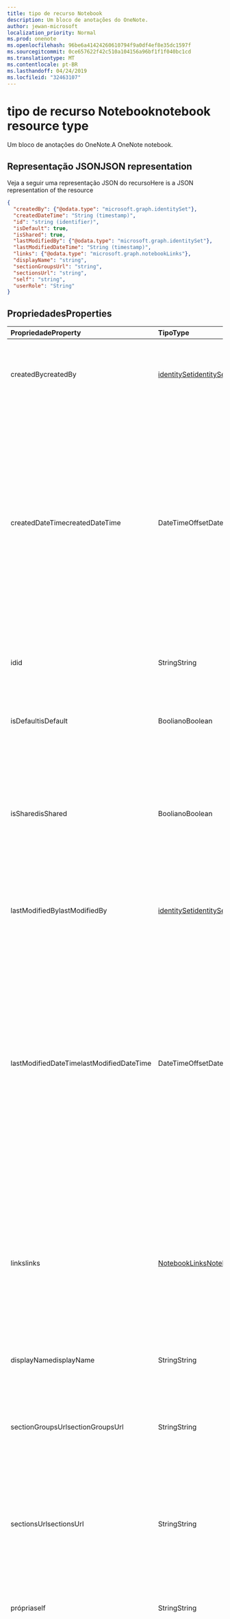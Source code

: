 ```yaml
---
title: tipo de recurso Notebook
description: Um bloco de anotações do OneNote.
author: jewan-microsoft
localization_priority: Normal
ms.prod: onenote
ms.openlocfilehash: 96be6a41424260610794f9a0df4ef8e35dc1597f
ms.sourcegitcommit: 0ce657622f42c510a104156a96bf1f1f040bc1cd
ms.translationtype: MT
ms.contentlocale: pt-BR
ms.lasthandoff: 04/24/2019
ms.locfileid: "32463107"
---
```

# <a name="notebook-resource-type"></a><span data-ttu-id="d23f6-103">tipo de recurso Notebook</span><span class="sxs-lookup"><span data-stu-id="d23f6-103">notebook resource type</span></span>

<span data-ttu-id="d23f6-104">Um bloco de anotações do OneNote.</span><span class="sxs-lookup"><span data-stu-id="d23f6-104">A OneNote notebook.</span></span>

## <a name="json-representation"></a><span data-ttu-id="d23f6-105">Representação JSON</span><span class="sxs-lookup"><span data-stu-id="d23f6-105">JSON representation</span></span>

<span data-ttu-id="d23f6-106">Veja a seguir uma representação JSON do recurso</span><span class="sxs-lookup"><span data-stu-id="d23f6-106">Here is a JSON representation of the resource</span></span>

<!-- {
  "blockType": "resource",
  "baseType": "microsoft.graph.onenoteEntityHierarchyModel",
  "optionalProperties": [
    "sectionGroups",
    "sections"
  ],
  "@odata.type": "microsoft.graph.notebook"
}-->

```json
{
  "createdBy": {"@odata.type": "microsoft.graph.identitySet"},
  "createdDateTime": "String (timestamp)",
  "id": "string (identifier)",
  "isDefault": true,
  "isShared": true,
  "lastModifiedBy": {"@odata.type": "microsoft.graph.identitySet"},
  "lastModifiedDateTime": "String (timestamp)",
  "links": {"@odata.type": "microsoft.graph.notebookLinks"},
  "displayName": "string",
  "sectionGroupsUrl": "string",
  "sectionsUrl": "string",
  "self": "string",
  "userRole": "String"
}

```
## <a name="properties"></a><span data-ttu-id="d23f6-107">Propriedades</span><span class="sxs-lookup"><span data-stu-id="d23f6-107">Properties</span></span>
| <span data-ttu-id="d23f6-108">Propriedade</span><span class="sxs-lookup"><span data-stu-id="d23f6-108">Property</span></span>     | <span data-ttu-id="d23f6-109">Tipo</span><span class="sxs-lookup"><span data-stu-id="d23f6-109">Type</span></span>   |<span data-ttu-id="d23f6-110">Descrição</span><span class="sxs-lookup"><span data-stu-id="d23f6-110">Description</span></span>|
|:---------------|:--------|:----------|
|<span data-ttu-id="d23f6-111">createdBy</span><span class="sxs-lookup"><span data-stu-id="d23f6-111">createdBy</span></span>|[<span data-ttu-id="d23f6-112">identitySet</span><span class="sxs-lookup"><span data-stu-id="d23f6-112">identitySet</span></span>](identityset.md)|<span data-ttu-id="d23f6-p101">Identidade do usuário, dispositivo e aplicativo que criou o item. Somente leitura.</span><span class="sxs-lookup"><span data-stu-id="d23f6-p101">Identity of the user, device, and application which created the item. Read-only.</span></span>|
|<span data-ttu-id="d23f6-115">createdDateTime</span><span class="sxs-lookup"><span data-stu-id="d23f6-115">createdDateTime</span></span>|<span data-ttu-id="d23f6-116">DateTimeOffset</span><span class="sxs-lookup"><span data-stu-id="d23f6-116">DateTimeOffset</span></span>|<span data-ttu-id="d23f6-117">A data e a hora em que o bloco de anotações foi criado.</span><span class="sxs-lookup"><span data-stu-id="d23f6-117">The date and time when the notebook was created.</span></span> <span data-ttu-id="d23f6-118">O carimbo de data/hora representa informações de data e hora usando o formato ISO 8601 e está sempre no horário UTC.</span><span class="sxs-lookup"><span data-stu-id="d23f6-118">The timestamp represents date and time information using ISO 8601 format and is always in UTC time.</span></span> <span data-ttu-id="d23f6-119">Por exemplo, meia-noite em UTC no dia 1º de janeiro de 2014 teria esta aparência: `'2014-01-01T00:00:00Z'`.</span><span class="sxs-lookup"><span data-stu-id="d23f6-119">For example, midnight UTC on Jan 1, 2014 would look like this: `'2014-01-01T00:00:00Z'`.</span></span> <span data-ttu-id="d23f6-120">Somente leitura.</span><span class="sxs-lookup"><span data-stu-id="d23f6-120">Read-only.</span></span>|
|<span data-ttu-id="d23f6-121">id</span><span class="sxs-lookup"><span data-stu-id="d23f6-121">id</span></span>|<span data-ttu-id="d23f6-122">String</span><span class="sxs-lookup"><span data-stu-id="d23f6-122">String</span></span>|<span data-ttu-id="d23f6-123">O identificador exclusivo do bloco de anotações.</span><span class="sxs-lookup"><span data-stu-id="d23f6-123">The unique identifier of the notebook.</span></span> <span data-ttu-id="d23f6-124">Somente leitura.</span><span class="sxs-lookup"><span data-stu-id="d23f6-124">Read-only.</span></span>|
|<span data-ttu-id="d23f6-125">isDefault</span><span class="sxs-lookup"><span data-stu-id="d23f6-125">isDefault</span></span>|<span data-ttu-id="d23f6-126">Booliano</span><span class="sxs-lookup"><span data-stu-id="d23f6-126">Boolean</span></span>|<span data-ttu-id="d23f6-127">Indica se este é o bloco de anotações padrão do usuário.</span><span class="sxs-lookup"><span data-stu-id="d23f6-127">Indicates whether this is the user's default notebook.</span></span> <span data-ttu-id="d23f6-128">Somente leitura.</span><span class="sxs-lookup"><span data-stu-id="d23f6-128">Read-only.</span></span>|
|<span data-ttu-id="d23f6-129">isShared</span><span class="sxs-lookup"><span data-stu-id="d23f6-129">isShared</span></span>|<span data-ttu-id="d23f6-130">Booliano</span><span class="sxs-lookup"><span data-stu-id="d23f6-130">Boolean</span></span>|<span data-ttu-id="d23f6-131">Indica se o bloco de anotações é compartilhado.</span><span class="sxs-lookup"><span data-stu-id="d23f6-131">Indicates whether the notebook is shared.</span></span> <span data-ttu-id="d23f6-132">Se for true, o conteúdo do bloco de anotações poderá ser visto por pessoas que não o proprietário.</span><span class="sxs-lookup"><span data-stu-id="d23f6-132">If true, the contents of the notebook can be seen by people other than the owner.</span></span> <span data-ttu-id="d23f6-133">Somente leitura.</span><span class="sxs-lookup"><span data-stu-id="d23f6-133">Read-only.</span></span>|
|<span data-ttu-id="d23f6-134">lastModifiedBy</span><span class="sxs-lookup"><span data-stu-id="d23f6-134">lastModifiedBy</span></span>|[<span data-ttu-id="d23f6-135">identitySet</span><span class="sxs-lookup"><span data-stu-id="d23f6-135">identitySet</span></span>](identityset.md)|<span data-ttu-id="d23f6-p106">Identidade do usuário, dispositivo e aplicativo que criou o item. Somente leitura.</span><span class="sxs-lookup"><span data-stu-id="d23f6-p106">Identity of the user, device, and application which created the item. Read-only.</span></span>|
|<span data-ttu-id="d23f6-138">lastModifiedDateTime</span><span class="sxs-lookup"><span data-stu-id="d23f6-138">lastModifiedDateTime</span></span>|<span data-ttu-id="d23f6-139">DateTimeOffset</span><span class="sxs-lookup"><span data-stu-id="d23f6-139">DateTimeOffset</span></span>|<span data-ttu-id="d23f6-140">A data e hora da última modificação do bloco de anotações.</span><span class="sxs-lookup"><span data-stu-id="d23f6-140">The date and time when the notebook was last modified.</span></span> <span data-ttu-id="d23f6-141">O carimbo de data/hora representa informações de data e hora usando o formato ISO 8601 e está sempre no horário UTC.</span><span class="sxs-lookup"><span data-stu-id="d23f6-141">The timestamp represents date and time information using ISO 8601 format and is always in UTC time.</span></span> <span data-ttu-id="d23f6-142">Por exemplo, meia-noite em UTC no dia 1º de janeiro de 2014 teria esta aparência: `'2014-01-01T00:00:00Z'`.</span><span class="sxs-lookup"><span data-stu-id="d23f6-142">For example, midnight UTC on Jan 1, 2014 would look like this: `'2014-01-01T00:00:00Z'`.</span></span> <span data-ttu-id="d23f6-143">Somente leitura.</span><span class="sxs-lookup"><span data-stu-id="d23f6-143">Read-only.</span></span>|
|<span data-ttu-id="d23f6-144">links</span><span class="sxs-lookup"><span data-stu-id="d23f6-144">links</span></span>|[<span data-ttu-id="d23f6-145">NotebookLinks</span><span class="sxs-lookup"><span data-stu-id="d23f6-145">NotebookLinks</span></span>](notebooklinks.md)|<span data-ttu-id="d23f6-146">Links para abrir o bloco de anotações.</span><span class="sxs-lookup"><span data-stu-id="d23f6-146">Links for opening the notebook.</span></span> <span data-ttu-id="d23f6-147">O `oneNoteClientURL` link abre o bloco de anotações no cliente nativo do OneNote se ele estiver instalado.</span><span class="sxs-lookup"><span data-stu-id="d23f6-147">The `oneNoteClientURL` link opens the notebook in the OneNote native client if it's installed.</span></span> <span data-ttu-id="d23f6-148">O link `oneNoteWebURL` abre o bloco de anotações no OneNote Online.</span><span class="sxs-lookup"><span data-stu-id="d23f6-148">The `oneNoteWebURL` link opens the notebook in OneNote Online.</span></span>|
|<span data-ttu-id="d23f6-149">displayName</span><span class="sxs-lookup"><span data-stu-id="d23f6-149">displayName</span></span>|<span data-ttu-id="d23f6-150">String</span><span class="sxs-lookup"><span data-stu-id="d23f6-150">String</span></span>|<span data-ttu-id="d23f6-151">O nome do bloco de anotações.</span><span class="sxs-lookup"><span data-stu-id="d23f6-151">The name of the notebook.</span></span>|
|<span data-ttu-id="d23f6-152">sectionGroupsUrl</span><span class="sxs-lookup"><span data-stu-id="d23f6-152">sectionGroupsUrl</span></span>|<span data-ttu-id="d23f6-153">String</span><span class="sxs-lookup"><span data-stu-id="d23f6-153">String</span></span>|<span data-ttu-id="d23f6-154">A URL da propriedade `sectionGroups` de navegação, que retorna todos os grupos de seção no bloco de anotações.</span><span class="sxs-lookup"><span data-stu-id="d23f6-154">The URL for the `sectionGroups` navigation property, which returns all the section groups in the notebook.</span></span> <span data-ttu-id="d23f6-155">Somente leitura.</span><span class="sxs-lookup"><span data-stu-id="d23f6-155">Read-only.</span></span>|
|<span data-ttu-id="d23f6-156">sectionsUrl</span><span class="sxs-lookup"><span data-stu-id="d23f6-156">sectionsUrl</span></span>|<span data-ttu-id="d23f6-157">String</span><span class="sxs-lookup"><span data-stu-id="d23f6-157">String</span></span>|<span data-ttu-id="d23f6-158">A URL da propriedade `sections` de navegação, que retorna todas as seções do bloco de anotações.</span><span class="sxs-lookup"><span data-stu-id="d23f6-158">The URL for the `sections` navigation property, which returns all the sections in the notebook.</span></span> <span data-ttu-id="d23f6-159">Somente leitura.</span><span class="sxs-lookup"><span data-stu-id="d23f6-159">Read-only.</span></span>|
|<span data-ttu-id="d23f6-160">própria</span><span class="sxs-lookup"><span data-stu-id="d23f6-160">self</span></span>|<span data-ttu-id="d23f6-161">String</span><span class="sxs-lookup"><span data-stu-id="d23f6-161">String</span></span>|<span data-ttu-id="d23f6-162">O ponto de extremidade onde você pode obter detalhes sobre o bloco de anotações.</span><span class="sxs-lookup"><span data-stu-id="d23f6-162">The endpoint where you can get details about the notebook.</span></span> <span data-ttu-id="d23f6-163">Somente leitura.</span><span class="sxs-lookup"><span data-stu-id="d23f6-163">Read-only.</span></span>|
|<span data-ttu-id="d23f6-164">userRole</span><span class="sxs-lookup"><span data-stu-id="d23f6-164">userRole</span></span>|<span data-ttu-id="d23f6-165">onenoteUserRole</span><span class="sxs-lookup"><span data-stu-id="d23f6-165">onenoteUserRole</span></span>|<span data-ttu-id="d23f6-166">Os valores possíveis são: `Owner`, `Contributor`, `Reader`, `None`.</span><span class="sxs-lookup"><span data-stu-id="d23f6-166">Possible values are: `Owner`, `Contributor`, `Reader`, `None`.</span></span> <span data-ttu-id="d23f6-167">O proprietário representa o acesso no nível do proprietário ao bloco de anotações.</span><span class="sxs-lookup"><span data-stu-id="d23f6-167">Owner represents owner-level access to the notebook.</span></span> <span data-ttu-id="d23f6-168">O colaborador representa acesso de leitura/gravação ao bloco de anotações.</span><span class="sxs-lookup"><span data-stu-id="d23f6-168">Contributor represents read/write access to the notebook.</span></span> <span data-ttu-id="d23f6-169">O leitor representa acesso somente leitura ao bloco de anotações.</span><span class="sxs-lookup"><span data-stu-id="d23f6-169">Reader represents read-only access to the notebook.</span></span> <span data-ttu-id="d23f6-170">Somente leitura.</span><span class="sxs-lookup"><span data-stu-id="d23f6-170">Read-only.</span></span>|

## <a name="relationships"></a><span data-ttu-id="d23f6-171">Relações</span><span class="sxs-lookup"><span data-stu-id="d23f6-171">Relationships</span></span>
| <span data-ttu-id="d23f6-172">Relação</span><span class="sxs-lookup"><span data-stu-id="d23f6-172">Relationship</span></span> | <span data-ttu-id="d23f6-173">Tipo</span><span class="sxs-lookup"><span data-stu-id="d23f6-173">Type</span></span>   |<span data-ttu-id="d23f6-174">Descrição</span><span class="sxs-lookup"><span data-stu-id="d23f6-174">Description</span></span>|
|:---------------|:--------|:----------|
|<span data-ttu-id="d23f6-175">sectionGroups</span><span class="sxs-lookup"><span data-stu-id="d23f6-175">sectionGroups</span></span>|<span data-ttu-id="d23f6-176">Coleção de [seções](sectiongroup.md)</span><span class="sxs-lookup"><span data-stu-id="d23f6-176">[SectionGroup](sectiongroup.md) collection</span></span>|<span data-ttu-id="d23f6-177">Obtém os grupos de seção no bloco de anotações.</span><span class="sxs-lookup"><span data-stu-id="d23f6-177">The section groups in the notebook.</span></span> <span data-ttu-id="d23f6-178">Somente leitura.</span><span class="sxs-lookup"><span data-stu-id="d23f6-178">Read-only.</span></span> <span data-ttu-id="d23f6-179">Anulável.</span><span class="sxs-lookup"><span data-stu-id="d23f6-179">Nullable.</span></span>|
|<span data-ttu-id="d23f6-180">sections</span><span class="sxs-lookup"><span data-stu-id="d23f6-180">sections</span></span>|<span data-ttu-id="d23f6-181">Coleção [OnenoteSection](section.md)</span><span class="sxs-lookup"><span data-stu-id="d23f6-181">[OnenoteSection](section.md) collection</span></span>|<span data-ttu-id="d23f6-182">As seções no bloco de anotações.</span><span class="sxs-lookup"><span data-stu-id="d23f6-182">The sections in the notebook.</span></span> <span data-ttu-id="d23f6-183">Somente leitura.</span><span class="sxs-lookup"><span data-stu-id="d23f6-183">Read-only.</span></span> <span data-ttu-id="d23f6-184">Anulável.</span><span class="sxs-lookup"><span data-stu-id="d23f6-184">Nullable.</span></span>|

## <a name="methods"></a><span data-ttu-id="d23f6-185">Métodos</span><span class="sxs-lookup"><span data-stu-id="d23f6-185">Methods</span></span>

| <span data-ttu-id="d23f6-186">Método</span><span class="sxs-lookup"><span data-stu-id="d23f6-186">Method</span></span>           | <span data-ttu-id="d23f6-187">Tipo de retorno</span><span class="sxs-lookup"><span data-stu-id="d23f6-187">Return Type</span></span>    |<span data-ttu-id="d23f6-188">Descrição</span><span class="sxs-lookup"><span data-stu-id="d23f6-188">Description</span></span>|
|:---------------|:--------|:----------|
|[<span data-ttu-id="d23f6-189">Obter bloco de anotações</span><span class="sxs-lookup"><span data-stu-id="d23f6-189">Get notebook</span></span>](../api/notebook-get.md) | [<span data-ttu-id="d23f6-190">Bloco de anotações</span><span class="sxs-lookup"><span data-stu-id="d23f6-190">Notebook</span></span>](notebook.md) |<span data-ttu-id="d23f6-191">Leia as propriedades e as relações do bloco de anotações.</span><span class="sxs-lookup"><span data-stu-id="d23f6-191">Read the properties and relationships of the notebook.</span></span>|
|[<span data-ttu-id="d23f6-192">getRecentNotebooks</span><span class="sxs-lookup"><span data-stu-id="d23f6-192">getRecentNotebooks</span></span>](../api/notebook-getrecentnotebooks.md) | <span data-ttu-id="d23f6-193">coleção [recentNotebook](recentnotebook.md)</span><span class="sxs-lookup"><span data-stu-id="d23f6-193">[recentNotebook](recentnotebook.md) collection</span></span> | <span data-ttu-id="d23f6-194">Obtenha uma coleção de blocos de anotações acessados mais recentemente para o usuário.</span><span class="sxs-lookup"><span data-stu-id="d23f6-194">Get a collection of the most recently accessed notebooks for the user.</span></span> |
|[<span data-ttu-id="d23f6-195">getNotebookFromWebUrl</span><span class="sxs-lookup"><span data-stu-id="d23f6-195">getNotebookFromWebUrl</span></span>](../api/notebook-getnotebookfromweburl.md) | [<span data-ttu-id="d23f6-196">Bloco de anotações</span><span class="sxs-lookup"><span data-stu-id="d23f6-196">Notebook</span></span>](notebook.md) | <span data-ttu-id="d23f6-197">Recupere as propriedades e os relacionamentos de um objeto Notebook usando seu caminho de URL.</span><span class="sxs-lookup"><span data-stu-id="d23f6-197">Retrieve the properties and relationships of a notebook object using its URL path.</span></span> |
|[<span data-ttu-id="d23f6-198">Criar grupo de seções</span><span class="sxs-lookup"><span data-stu-id="d23f6-198">Create section group</span></span>](../api/notebook-post-sectiongroups.md) |[<span data-ttu-id="d23f6-199">SectionGroup</span><span class="sxs-lookup"><span data-stu-id="d23f6-199">SectionGroup</span></span>](sectiongroup.md)| <span data-ttu-id="d23f6-200">Criar um grupo de seção postando na coleção sectionGroups no bloco de anotações especificado.</span><span class="sxs-lookup"><span data-stu-id="d23f6-200">Create a section group by posting to the sectionGroups collection in the specified notebook.</span></span>|
|[<span data-ttu-id="d23f6-201">Listar grupos de seções</span><span class="sxs-lookup"><span data-stu-id="d23f6-201">List section groups</span></span>](../api/notebook-list-sectiongroups.md) |<span data-ttu-id="d23f6-202">Coleção de [seções](sectiongroup.md)</span><span class="sxs-lookup"><span data-stu-id="d23f6-202">[SectionGroup](sectiongroup.md) collection</span></span>| <span data-ttu-id="d23f6-203">Obtém uma coleção de grupos de seções no bloco de anotações especificado.</span><span class="sxs-lookup"><span data-stu-id="d23f6-203">Get a collection of section groups in the specified notebook.</span></span>|
|[<span data-ttu-id="d23f6-204">Criar seção</span><span class="sxs-lookup"><span data-stu-id="d23f6-204">Create section</span></span>](../api/notebook-post-sections.md) |[<span data-ttu-id="d23f6-205">OnenoteSection</span><span class="sxs-lookup"><span data-stu-id="d23f6-205">OnenoteSection</span></span>](section.md)| <span data-ttu-id="d23f6-206">Criar uma seção postando na coleção Sections no bloco de anotações especificado.</span><span class="sxs-lookup"><span data-stu-id="d23f6-206">Create a section by posting to the sections collection in the specified notebook.</span></span>|
|[<span data-ttu-id="d23f6-207">Listar seções</span><span class="sxs-lookup"><span data-stu-id="d23f6-207">List sections</span></span>](../api/notebook-list-sections.md) |<span data-ttu-id="d23f6-208">Coleção [OnenoteSection](section.md)</span><span class="sxs-lookup"><span data-stu-id="d23f6-208">[OnenoteSection](section.md) collection</span></span>| <span data-ttu-id="d23f6-209">Obtém uma coleção de seções no bloco de anotações especificado.</span><span class="sxs-lookup"><span data-stu-id="d23f6-209">Get a collection of sections in the specified notebook.</span></span>|
|[<span data-ttu-id="d23f6-210">copyNotebook</span><span class="sxs-lookup"><span data-stu-id="d23f6-210">copyNotebook</span></span>](../api/notebook-copynotebook.md)| <span data-ttu-id="d23f6-211">Nenhum</span><span class="sxs-lookup"><span data-stu-id="d23f6-211">None</span></span> | <span data-ttu-id="d23f6-212">Copia um bloco de anotações.</span><span class="sxs-lookup"><span data-stu-id="d23f6-212">Copies a notebook.</span></span>|

<!-- uuid: 8fcb5dbc-d5aa-4681-8e31-b001d5168d79
2015-10-25 14:57:30 UTC -->
<!-- {
  "type": "#page.annotation",
  "description": "notebook resource",
  "keywords": "",
  "section": "documentation",
  "tocPath": ""
}-->
